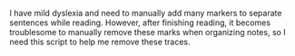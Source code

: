 I have mild dyslexia and need to manually add many markers to separate sentences while reading. However, after finishing reading, it becomes troublesome to manually remove these marks when organizing notes, so I need this script to help me remove these traces.

